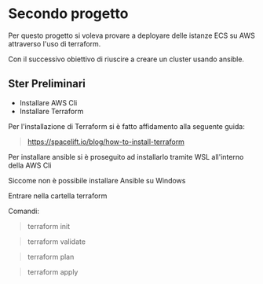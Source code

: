 # Secondo progetto

Per questo progetto si voleva provare a deployare delle istanze ECS su AWS attraverso l'uso di terraform.

Con il successivo obiettivo di riuscire a creare un cluster usando ansible.

## Ster Preliminari

- Installare AWS Cli
- Installare Terraform

Per l'installazione di Terraform si è fatto affidamento alla seguente guida:

> https://spacelift.io/blog/how-to-install-terraform

Per installare ansible si è proseguito ad installarlo tramite WSL all'interno della AWS Cli

Siccome non è possibile installare Ansible su Windows


Entrare nella cartella terraform

Comandi:

> terraform init

> terraform validate

> terraform plan

> terraform apply

